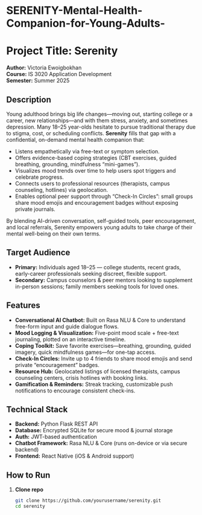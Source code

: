 # SERENITY-Mental-Health-Companion-for-Young-Adults-
# Project Title: Serenity

**Author:** Victoria Ewoigbokhan  
**Course:** IS 3020 Application Development  
**Semester:** Summer 2025  

## Description

Young adulthood brings big life changes—moving out, starting college or a career, new relationships—and with them stress, anxiety, and sometimes depression. Many 18–25 year-olds hesitate to pursue traditional therapy due to stigma, cost, or scheduling conflicts. **Serenity** fills that gap with a confidential, on-demand mental health companion that:

- Listens empathetically via free-text or symptom selection.
- Offers evidence-based coping strategies (CBT exercises, guided breathing, grounding, mindfulness “mini-games”).
- Visualizes mood trends over time to help users spot triggers and celebrate progress.
- Connects users to professional resources (therapists, campus counseling, hotlines) via geolocation.
- Enables optional peer support through “Check-In Circles”: small groups share mood emojis and encouragement badges without exposing private journals.

By blending AI-driven conversation, self-guided tools, peer encouragement, and local referrals, Serenity empowers young adults to take charge of their mental well-being on their own terms.

## Target Audience

- **Primary:** Individuals aged 18–25 — college students, recent grads, early-career professionals seeking discreet, flexible support.  
- **Secondary:** Campus counselors & peer mentors looking to supplement in-person sessions; family members seeking tools for loved ones.

## Features

- **Conversational AI Chatbot:** Built on Rasa NLU & Core to understand free-form input and guide dialogue flows.
- **Mood Logging & Visualization:** Five-point mood scale + free-text journaling, plotted on an interactive timeline.
- **Coping Toolkit:** Save favorite exercises—breathing, grounding, guided imagery, quick mindfulness games—for one-tap access.
- **Check-In Circles:** Invite up to 4 friends to share mood emojis and send private “encouragement” badges.
- **Resource Hub:** Geolocated listings of licensed therapists, campus counseling centers, crisis hotlines with booking links.
- **Gamification & Reminders:** Streak tracking, customizable push notifications to encourage consistent check-ins.

## Technical Stack

- **Backend:** Python Flask REST API  
- **Database:** Encrypted SQLite for secure mood & journal storage  
- **Auth:** JWT-based authentication  
- **Chatbot Framework:** Rasa NLU & Core (runs on-device or via secure backend)  
- **Frontend:** React Native (iOS & Android support)  

## How to Run

1. **Clone repo**  
   ```bash
   git clone https://github.com/yourusername/serenity.git
   cd serenity
